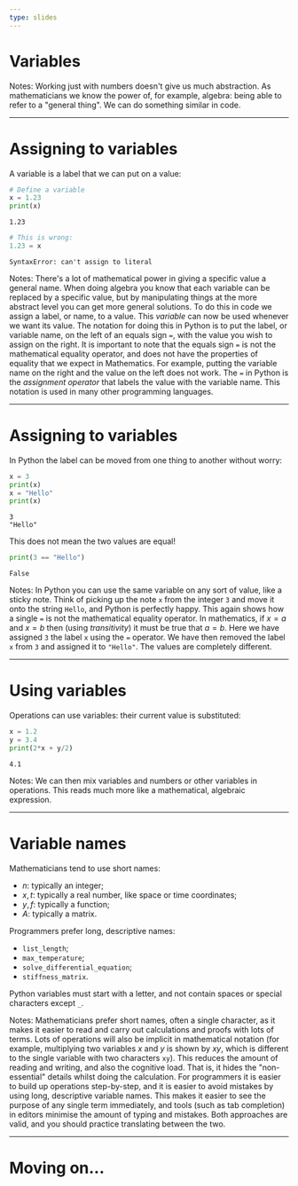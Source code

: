 ```yaml
---
type: slides
---
```


# Variables

Notes: Working just with numbers doesn't give us much abstraction. As mathematicians we know the power of, for example, algebra: being able to refer to a "general thing". We can do something similar in code.

---

# Assigning to variables

A variable is a label that we can put on a value:

```python
# Define a variable
x = 1.23
print(x)
```

```out
1.23
```

```python
# This is wrong:
1.23 = x
```

```out
SyntaxError: can't assign to literal
```

Notes: There's a lot of mathematical power in giving a specific value a general name. When doing algebra you know that each variable can be replaced by a specific value, but by manipulating things at the more abstract level you can get more general solutions. To do this in code we assign a label, or name, to a value. This *variable* can now be used whenever we want its value. The notation for doing this in Python is to put the label, or variable name, on the left of an equals sign `=`, with the value you wish to assign on the right. It is important to note that the equals sign `=` is not the mathematical equality operator, and does not have the properties of equality that we expect in Mathematics. For example, putting the variable name on the right and the value on the left does not work. The `=` in Python is the *assignment operator* that labels the value with the variable name. This notation is used in many other programming languages.

---

# Assigning to variables

In Python the label can be moved from one thing to another without worry:

```python
x = 3
print(x)
x = "Hello"
print(x)
```

```out
3
"Hello"
```

This does not mean the two values are equal!

```python
print(3 == "Hello")
```

```out
False
```

Notes: In Python you can use the same variable on any sort of value, like a sticky note. Think of picking up the note `x` from the integer `3` and move it onto the string `Hello`, and Python is perfectly happy. This again shows how a single `=` is not the mathematical equality operator. In mathematics, if $x = a$ and $x = b$ then (using *transitivity*) it must be true that $a = b$. Here we have assigned `3` the label `x` using the `=` operator. We have then removed the label `x` from `3` and assigned it to `"Hello"`. The values are completely different.

---

# Using variables

Operations can use variables: their current value is substituted:

```python
x = 1.2
y = 3.4
print(2*x + y/2)
```

```out
4.1
```

Notes: We can then mix variables and numbers or other variables in operations. This reads much more like a mathematical, algebraic expression.

---

# Variable names

Mathematicians tend to use short names:

- $n$: typically an integer;
- $x, t$: typically a real number, like space or time coordinates;
- $y, f$: typically a function;
- $A$: typically a matrix.

Programmers prefer long, descriptive names:

- `list_length`;
- `max_temperature`;
- `solve_differential_equation`;
- `stiffness_matrix`.

Python variables must start with a letter, and not contain spaces or special characters except `_`.

Notes: Mathematicians prefer short names, often a single character, as it makes it easier to read and carry out calculations and proofs with lots of terms. Lots of operations will also be implicit in mathematical notation (for example, multiplying two variables $x$ and $y$ is shown by $xy$, which is different to the single variable with two characters `xy`). This reduces the amount of reading and writing, and also the cognitive load. That is, it hides the "non-essential" details whilst doing the calculation. For programmers it is easier to build up operations step-by-step, and it is easier to avoid mistakes by using long, descriptive variable names. This makes it easier to see the purpose of any single term immediately, and tools (such as tab completion) in editors minimise the amount of typing and mistakes. Both approaches are valid, and you should practice translating between the two.

---

# Moving on...
